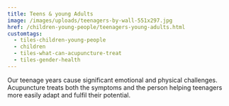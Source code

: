 ```yaml
---
title: Teens & young Adults
image: /images/uploads/teenagers-by-wall-551x297.jpg
href: /children-young-people/teenagers-young-adults.html
customtags:
  - tiles-children-young-people
  - children
  - tiles-what-can-acupuncture-treat
  - tiles-gender-health
---
```

Our teenage years cause significant emotional and physical challenges. Acupuncture treats both the symptoms and the person helping teenagers more easily adapt and fulfil their potential.